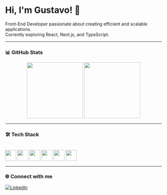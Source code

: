 # Hi, I'm Gustavo! 👋  

Front-End Developer passionate about creating efficient and scalable applications.  
Currently exploring React, Next.js, and TypeScript.

---

### 📊 GitHub Stats  
<div align="center">
  <img height="180" src="https://github-readme-stats.vercel.app/api?username=gustavonappi&show_icons=true&bg_color=000000&title_color=ff69b4&text_color=ff69b4&icon_color=ff69b4"/>
  <img height="180" src="https://github-readme-stats.vercel.app/api/top-langs/?username=gustavonappi&bg_color=000000&title_color=ff69b4&text_color=ff69b4"/>
</div>

---

### 🛠️ Tech Stack  
<div style="display: inline-block"><br>
  <img height="35" src="https://cdn.jsdelivr.net/gh/devicons/devicon/icons/javascript/javascript-original.svg"/>
  <img height="35" src="https://cdn.jsdelivr.net/gh/devicons/devicon/icons/mysql/mysql-plain-wordmark.svg"/>
  <img height="35" src="https://cdn.jsdelivr.net/gh/devicons/devicon/icons/nodejs/nodejs-original.svg"/>
  <img height="35" src="https://cdn.jsdelivr.net/gh/devicons/devicon@latest/icons/typescript/typescript-original.svg"/>
  <img height="35" src="https://cdn.jsdelivr.net/gh/devicons/devicon/icons/html5/html5-original.svg"/>
  <img height="35" src="https://cdn.jsdelivr.net/gh/devicons/devicon/icons/css3/css3-original.svg"/>
</div>

---

### 🌐 Connect with me  
[![LinkedIn](https://img.shields.io/badge/LinkedIn-0077B5?style=for-the-badge&logo=linkedin&logoColor=white)](https://www.linkedin.com/in/gustavo-nappi-a4912b22b/)
